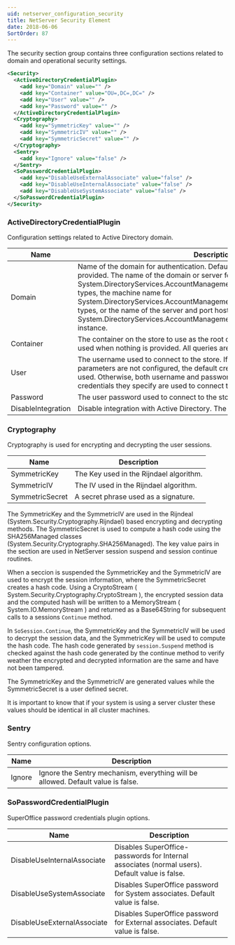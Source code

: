 ```yaml
---
uid: netserver_configuration_security
title: NetServer Security Element
date: 2018-06-06
SortOrder: 87
---
```

The security section group contains three configuration sections related to domain and operational security settings.

```xml
<Security>
  <ActiveDirectoryCredentialPlugin>
    <add key="Domain" value="" />
    <add key="Container" value="OU=,DC=,DC=" />
    <add key="User" value="" />
    <add key="Password" value="" />
  </ActiveDirectoryCredentialPlugin>
  <Cryptography>
    <add key="SymmetricKey" value="" />
    <add key="SymmetricIV" value="" />
    <add key="SymmetricSecret" value="" />
  </Cryptography>
  <Sentry>
    <add key="Ignore" value="false" />
  </Sentry>
  <SoPasswordCredentialPlugin>
    <add key="DisableUseExternalAssociate" value="false" />
    <add key="DisableUseInternalAssociate" value="false" />
    <add key="DisableUseSystemAssociate" value="false" />
  </SoPasswordCredentialPlugin>
</Security>
```

### ActiveDirectoryCredentialPlugin

Configuration settings related to Active Directory domain.

|Name|Description|
|------------|----|
|Domain|Name of the domain for authentication.  Default domain is used when nothing is provided. The name of the domain or server for System.DirectoryServices.AccountManagement.ContextType.Domain context types, the machine name for System.DirectoryServices.AccountManagement.ContextType.Machine context types, or the name of the server and port hosting the System.DirectoryServices.AccountManagement.ContextType.ApplicationDirectory instance.|
|Container|The container on the store to use as the root of the context. Default container is used when nothing is provided. All queries are performed under this root.|
|User|The username used to connect to the store. If the username and password parameters are not configured, the default credentials of the current principal are used. Otherwise, both username and password must be configured, and the credentials they specify are used to connect to the store.|
|Password|The user password used to connect to the store.|
|DisableIntegration|Disable integration with Active Directory. The default value is false.|

### Cryptography

Cryptography is used for encrypting and decrypting the user sessions.

|Name|Description|
|------------|----|
|SymmetricKey|The Key used in the Rijndael algorithm.|
|SymmetricIV|The IV used in the Rijndael algorithm.|
|SymmetricSecret|A secret phrase used as a signature.|

The SymmetricKey and the SymmetricIV are used in the Rijndeal (System.Security.Cryptography.Rijndael) based encrypting and decrypting methods. The SymmetricSecret is used to compute a hash code using the SHA256Managed classes (System.Security.Cryptography.SHA256Managed). The key value pairs in the section are used in NetServer session suspend and session continue routines.

When a seccion is suspended the SymmetricKey and the SymmetricIV are used to encrypt the session information, where the SymmetricSecret creates a hash code. Using a CryptoStream ( System.Security.Cryptography.CryptoStream ), the encrypted session data and the computed hash will be written to a MemoryStream ( System.IO.MemoryStream ) and returned as a Base64String for subsequent calls to a sessions ```Continue``` method.

In ```SoSession.Continue```, the SymmetricKey and the SymmetricIV will be used to decrypt the session data, and the SymmetricKey will be used to compute the hash code. The hash code generated by ```session.Suspend``` method is checked against the hash code generated by the continue method to verify weather the encrypted and decrypted information are the same and have not been tampered.

The SymmetricKey and the SymmetricIV are generated values while the SymmetricSecret is a user defined secret.

It is important to know that if your system is using a server cluster these values should be identical in all cluster machines.

### Sentry

Sentry configuration options.

|Name|Description|
|------------|----|
|Ignore|Ignore the Sentry mechanism, everything will be allowed. Default value is false.|

### SoPasswordCredentialPlugin

SuperOffice password credentials plugin options.

|Name|Description|
|------------|----|
|DisableUseInternalAssociate|Disables SuperOffice-passwords for Internal associates (normal users). Default value is false.|
|DisableUseSystemAssociate|Disables SuperOffice password for System associates. Default value is false.|
|DisableUseExternalAssociate|Disables SuperOffice password for External associates. Default value is false.|
